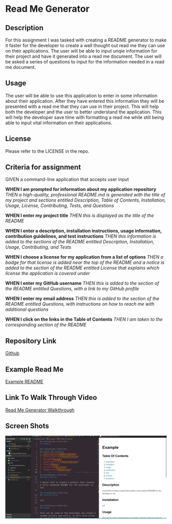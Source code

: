 # Read Me Generator

## Description

For this assignment I was tasked with creating a README generator to make it faster for the developer to create a well thought out read me they can use on their applications. The user will be able to input unqie information for their project and have it generated into a read me document. The user will be asked a series of questions to input for the information needed in a read me document.

## Usage

The user will be able to use this application to enter in some information about their application. After they have entered this information they will be presented with a read me that they can use in their project. This will help both the developer and the user to better understand the application. This will help the developer save time with formatting a read me while still being able to input vital information on their applications.

## License

Please refer to the LICENSE in the repo.

## Criteria for assignment

GIVEN a command-line application that accepts user input

**WHEN I am prompted for information about my application repository**
_THEN a high-quality, professional README.md is generated with the title of my project and sections entitled Description, Table of Contents, Installation, Usage, License, Contributing, Tests, and Questions_

**WHEN I enter my project title**
_THEN this is displayed as the title of the README_

**WHEN I enter a description, installation instructions, usage information, contribution guidelines, and test instructions**
_THEN this information is added to the sections of the README entitled Description, Installation, Usage, Contributing, and Tests_

**WHEN I choose a license for my application from a list of options**
_THEN a badge for that license is added near the top of the README and a notice is added to the section of the README entitled License that explains which license the application is covered under_

**WHEN I enter my GitHub username**
_THEN this is added to the section of the README entitled Questions, with a link to my GitHub profile_

**WHEN I enter my email address**
_THEN this is added to the section of the README entitled Questions, with instructions on how to reach me with additional questions_

**WHEN I click on the links in the Table of Contents**
_THEN I am taken to the corresponding section of the README_

## Repository Link

[Github](https://github.com/PintoDrop/enigma)

## Example Read Me

[Example README](https://github.com/PintoDrop/enigma/blob/main/README-EX.md)

## Link To Walk Through Video

[Read Me Generator Walkthrough]()

## Screen Shots

![Example Of Read Me Screenshot](./images/ExampleReadMe.JPG)